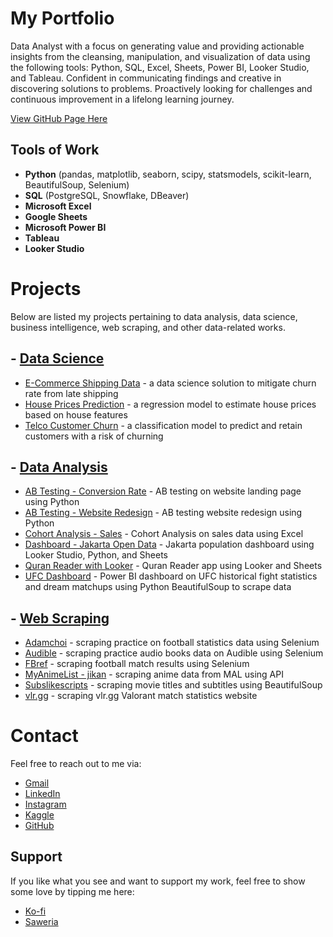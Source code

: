 # My Portfolio

Data Analyst with a focus on generating value and providing actionable insights from the cleansing, manipulation, and visualization of data using the following tools: Python, SQL, Excel, Sheets, Power BI, Looker Studio, and Tableau. Confident in communicating findings and creative in discovering solutions to problems. Proactively looking for challenges and continuous improvement in a lifelong learning journey.

[View GitHub Page Here](https://fnurrahmadi.github.io/data-portfolio/)

## Tools of Work
- **Python** (pandas, matplotlib, seaborn, scipy, statsmodels, scikit-learn, BeautifulSoup, Selenium)
- **SQL** (PostgreSQL, Snowflake, DBeaver)
- **Microsoft Excel**
- **Google Sheets**
- **Microsoft Power BI**
- **Tableau**
- **Looker Studio** 

# Projects
Below are listed my projects pertaining to data analysis, data science, business intelligence, web scraping, and other data-related works.

## - [Data Science](https://github.com/fnurrahmadi/data-portfolio/tree/main/Data%20Science)
- [E-Commerce Shipping Data](https://github.com/fnurrahmadi/data-portfolio/tree/main/Data%20Science/E-Commerce%20Shipping%20Data) - a data science solution to mitigate churn rate from late shipping
- [House Prices Prediction](https://github.com/fnurrahmadi/data-portfolio/tree/main/Data%20Science/House%20Prices%20Prediction) - a regression model to estimate house prices based on house features
- [Telco Customer Churn](https://github.com/fnurrahmadi/data-portfolio/tree/main/Data%20Science/Telco%20Customer%20Churn) - a classification model to predict and retain customers with a risk of churning

## - [Data Analysis](https://github.com/fnurrahmadi/data-portfolio/tree/main/Data%20Analysis)
- [AB Testing - Conversion Rate](https://github.com/fnurrahmadi/data-portfolio/tree/main/Data%20Analysis/AB%20Testing%20-%20Conversion%20Rate) - AB testing on website landing page using Python
- [AB Testing - Website Redesign](https://github.com/fnurrahmadi/data-portfolio/tree/main/Data%20Analysis/Website%20Redesign%20AB%20Testing) - AB testing website redesign using Python
- [Cohort Analysis - Sales](https://github.com/fnurrahmadi/data-portfolio/tree/main/Data%20Analysis/Cohort%20Analysis%20-%20Sales) - Cohort Analysis on sales data using Excel
- [Dashboard - Jakarta Open Data](https://github.com/fnurrahmadi/data-portfolio/tree/main/Data%20Analysis/Jakarta%20Open%20Data) - Jakarta population dashboard using Looker Studio, Python, and Sheets
- [Quran Reader with Looker](https://github.com/fnurrahmadi/data-portfolio/tree/main/Data%20Analysis/Quran%20Reader%20with%20Looker) - Quran Reader app using Looker and Sheets
- [UFC Dashboard](https://github.com/fnurrahmadi/data-portfolio/tree/main/Data%20Analysis/UFC%20Dashboard) - Power BI dashboard on UFC historical fight statistics and dream matchups using Python BeautifulSoup to scrape data

## - [Web Scraping](https://github.com/fnurrahmadi/data-portfolio/tree/main/Web%20Scraping)
- [Adamchoi](https://github.com/fnurrahmadi/data-portfolio/tree/main/Web%20Scraping/Adamchoi) - scraping practice on football statistics data using Selenium
- [Audible](https://github.com/fnurrahmadi/data-portfolio/tree/main/Web%20Scraping/Audible) - scraping practice audio books data on Audible using Selenium
- [FBref](https://github.com/fnurrahmadi/data-portfolio/tree/main/Web%20Scraping/Adamchoi) - scraping football match results using Selenium
- [MyAnimeList - jikan](https://github.com/fnurrahmadi/data-portfolio/tree/main/Web%20Scraping/MyAnimeList%20-%20jikan) - scraping anime data from MAL using API
- [Subslikescripts](https://github.com/fnurrahmadi/data-portfolio/tree/main/Web%20Scraping/Subslikescript) - scraping movie titles and subtitles using BeautifulSoup
- [vlr.gg](https://github.com/fnurrahmadi/data-portfolio/tree/main/Web%20Scraping/vlrgg%20Unofficial%20REST%20API%20-%20updated) - scraping vlr.gg Valorant match statistics website

# Contact
Feel free to reach out to me via:
- [Gmail](mailto:fnurrahmadi@gmail.com)
- [LinkedIn](https://www.linkedin.com/in/fnurrahmadi/)
- [Instagram](https://instagram/fak_khri)
- [Kaggle](https://www.kaggle.com/hidious)
- [GitHub](https://github.com/fnurrahmadi)

## Support
If you like what you see and want to support my work, feel free to show some love by tipping me here:
- [Ko-fi](https://ko-fi.com/fnurrahmadi)
- [Saweria](https://saweria.co/hidious)
